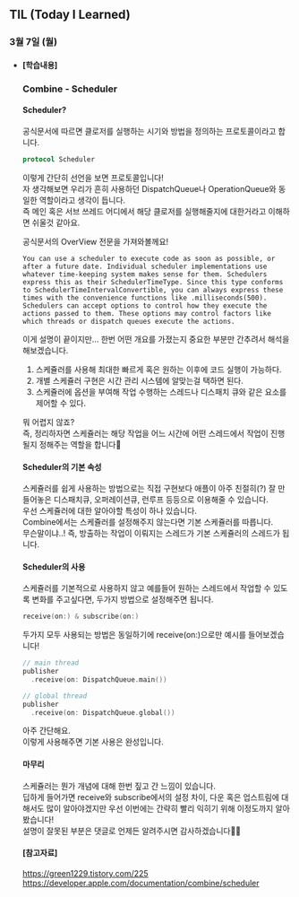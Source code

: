 ## TIL (Today I Learned)

### 3월 7일 (월)   

- #### [학습내용] 
  ### Combine - Scheduler     
  
  #### Scheduler?   
  공식문서에 따르면 클로저를 실행하는 시기와 방법을 정의하는 프로토콜이라고 합니다.   
  ```swift
  protocol Scheduler
  ```
  이렇게 간단히 선언을 보면 프로토콜입니다!   
  자 생각해보면 우리가 흔히 사용하던 DispatchQueue나 OperationQueue와 동일한 역할이라고 생각이 듭니다.   
  즉 메인 혹은 서브 쓰레드 어디에서 해당 클로저를 실행해줄지에 대한거라고 이해하면 쉬울것 같아요.   

  공식문서의 OverView 전문을 가져와볼께요!   
  ```
  You can use a scheduler to execute code as soon as possible, or after a future date. Individual scheduler implementations use whatever time-keeping system makes sense for them. Schedulers express this as their SchedulerTimeType. Since this type conforms to SchedulerTimeIntervalConvertible, you can always express these times with the convenience functions like .milliseconds(500). Schedulers can accept options to control how they execute the actions passed to them. These options may control factors like which threads or dispatch queues execute the actions.
  ```
  이게 설명이 끝이지만... 한번 어떤 개요를 가졌는지 중요한 부분만 간추려서 해석을 해보겠습니다.   
  1. 스케쥴러를 사용해 최대한 빠르게 혹은 원하는 이후에 코드 실행이 가능하다.   
  2. 개별 스케쥴러 구현은 시간 관리 시스템에 알맞는걸 택하면 된다.   
  3. 스케쥴러에 옵션을 부여해 작업 수행하는 스레드나 디스패치 큐와 같은 요소를 제어할 수 있다.   

  뭐 어렵지 않죠?   
  즉, 정리하자면 스케쥴러는 해당 작업을 어느 시간에 어떤 스레드에서 작업이 진행될지 정해주는 역할을 합니다🙌   
  
  #### Scheduler의 기본 속성   
  스케쥴러를 쉽게 사용하는 방법으로는 직접 구현보다 애플이 아주 친절히(?) 잘 만들어놓은 디스패치큐, 오퍼레이션큐, 런루프 등등으로 이용해줄 수 있습니다.   
  우선 스케쥴러에 대한 알아야할 특성이 하나 있습니다.   
  Combine에서는 스케쥴러를 설정해주지 않는다면 기본 스케쥴러를 따릅니다.   
  무슨말이냐..! 즉, 방출하는 작업이 이뤄지는 스레드가 기본 스케쥴러의 스레드가 됩니다.   
  
  #### Scheduler의 사용    
  스케쥴러를 기본적으로 사용하지 않고 예를들어 원하는 스레드에서 작업할 수 있도록 변화를 주고싶다면, 두가지 방법으로 설정해주면 됩니다.   
  ```swift
  receive(on:) & subscribe(on:)
  ```
  두가지 모두 사용되는 방법은 동일하기에 receive(on:)으로만 예시를 들어보겠습니다!   
  ```swift
  // main thread
  publisher
    .receive(on: DispatchQueue.main())
  
  // global thread
  publisher
    .receive(on: DispatchQueue.global())
  ```
  아주 간단해요.   
  이렇게 사용해주면 기본 사용은 완성입니다.   
  
  #### 마무리    
  스케쥴러는 뭔가 개념에 대해 한번 짚고 간 느낌이 있습니다.   
  딥하게 들어가면 receive와 subscribe에서의 설정 차이, 다운 혹은 업스트림에 대해서도 많이 알아야겠지만 우선 이번에는 간략히 빨리 익히기 위해 이정도까지 알아봤습니다!   
  설명이 잘못된 부분은 댓글로 언제든 알려주시면 감사하겠습니다🙇🏻   
  
  #### [참고자료]   
  https://green1229.tistory.com/225   
  https://developer.apple.com/documentation/combine/scheduler   